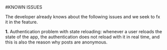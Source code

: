 #KNOWN ISSUES

The developer already knows about the following issues and we seek to fx it in the feature.

**1.** Authentication problem with state reloading: whenever a user reloads the state of the app, the authentication does not reload with it in real time, and this is also the reason why posts are anonymous.  
